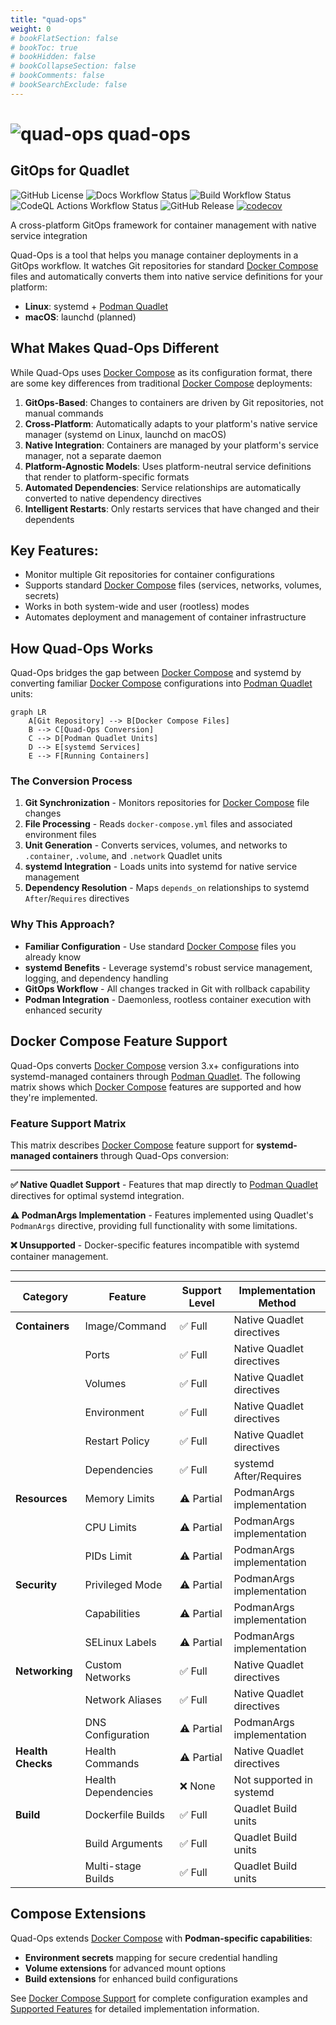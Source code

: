 ```yaml
---
title: "quad-ops"
weight: 0
# bookFlatSection: false
# bookToc: true
# bookHidden: false
# bookCollapseSection: false
# bookComments: false
# bookSearchExclude: false
---
```


# ![quad-ops](images/quad-ops-64.png) quad-ops

## GitOps for Quadlet
![GitHub License](https://img.shields.io/github/license/trly/quad-ops)
![Docs Workflow Status](https://img.shields.io/github/actions/workflow/status/trly/quad-ops/build.yml)
![Build Workflow Status](https://img.shields.io/github/actions/workflow/status/trly/quad-ops/docs.yaml?label=docs)
![CodeQL Actions Workflow Status](https://img.shields.io/github/actions/workflow/status/trly/quad-ops/build.yml?label=codeql)
![GitHub Release](https://img.shields.io/github/v/release/trly/quad-ops)
[![codecov](https://codecov.io/gh/trly/quad-ops/graph/badge.svg?token=ID6CGJPXR6)](https://codecov.io/gh/trly/quad-ops)

A cross-platform GitOps framework for container management with native service integration

Quad-Ops is a tool that helps you manage container deployments in a GitOps workflow. It watches Git repositories for standard [Docker Compose](https://compose-spec.io/) files and automatically converts them into native service definitions for your platform:

- **Linux**: systemd + [Podman Quadlet](https://docs.podman.io/en/latest/markdown/podman-systemd.unit.5.html)
- **macOS**: launchd (planned)

## What Makes Quad-Ops Different

While Quad-Ops uses [Docker Compose](https://compose-spec.io/)  as its configuration format, there are some key differences from traditional [Docker Compose](https://compose-spec.io/)  deployments:

1. **GitOps-Based**: Changes to containers are driven by Git repositories, not manual commands
2. **Cross-Platform**: Automatically adapts to your platform's native service manager (systemd on Linux, launchd on macOS)
3. **Native Integration**: Containers are managed by your platform's service manager, not a separate daemon
4. **Platform-Agnostic Models**: Uses platform-neutral service definitions that render to platform-specific formats
5. **Automated Dependencies**: Service relationships are automatically converted to native dependency directives
6. **Intelligent Restarts**: Only restarts services that have changed and their dependents

## Key Features:
- Monitor multiple Git repositories for container configurations
- Supports standard [Docker Compose](https://compose-spec.io/)  files (services, networks, volumes, secrets)
- Works in both system-wide and user (rootless) modes
- Automates deployment and management of container infrastructure


## How Quad-Ops Works

Quad-Ops bridges the gap between [Docker Compose](https://compose-spec.io/)  and systemd by converting familiar [Docker Compose](https://compose-spec.io/)  configurations into [Podman Quadlet](https://docs.podman.io/en/latest/markdown/podman-systemd.unit.5.html) units:

```mermaid
graph LR
    A[Git Repository] --> B[Docker Compose Files]
    B --> C[Quad-Ops Conversion]
    C --> D[Podman Quadlet Units]
    D --> E[systemd Services]
    E --> F[Running Containers]
```

### The Conversion Process

1. **Git Synchronization** - Monitors repositories for [Docker Compose](https://compose-spec.io/)  file changes
2. **File Processing** - Reads `docker-compose.yml` files and associated environment files
3. **Unit Generation** - Converts services, volumes, and networks to `.container`, `.volume`, and `.network` Quadlet units
4. **systemd Integration** - Loads units into systemd for native service management
5. **Dependency Resolution** - Maps `depends_on` relationships to systemd `After`/`Requires` directives

### Why This Approach?

- **Familiar Configuration** - Use standard [Docker Compose](https://compose-spec.io/)  files you already know
- **systemd Benefits** - Leverage systemd's robust service management, logging, and dependency handling
- **GitOps Workflow** - All changes tracked in Git with rollback capability
- **Podman Integration** - Daemonless, rootless container execution with enhanced security

## Docker Compose Feature Support

Quad-Ops converts [Docker Compose](https://compose-spec.io/)  version 3.x+ configurations into systemd-managed containers through [Podman Quadlet](https://docs.podman.io/en/latest/markdown/podman-systemd.unit.5.html). The following matrix shows which [Docker Compose](https://compose-spec.io/)  features are supported and how they're implemented.

### Feature Support Matrix

This matrix describes [Docker Compose](https://compose-spec.io/)  feature support for **systemd-managed containers** through Quad-Ops conversion:

---
**✅ Native Quadlet Support** - Features that map directly to [Podman Quadlet](https://docs.podman.io/en/latest/markdown/podman-systemd.unit.5.html) directives for optimal systemd integration.

**⚠️ PodmanArgs Implementation** - Features implemented using Quadlet's `PodmanArgs` directive, providing full functionality with some limitations.

**❌ Unsupported** - Docker-specific features incompatible with systemd container management.

---
| Category | Feature | Support Level | Implementation Method |
|----------|---------|---------------|----------------------|
| **Containers** | Image/Command | ✅ Full | Native Quadlet directives |
| | Ports | ✅ Full | Native Quadlet directives |
| | Volumes | ✅ Full | Native Quadlet directives |
| | Environment | ✅ Full | Native Quadlet directives |
| | Restart Policy | ✅ Full | Native Quadlet directives |
| | Dependencies | ✅ Full | systemd After/Requires |
| **Resources** | Memory Limits | ⚠️ Partial | PodmanArgs implementation |
| | CPU Limits | ⚠️ Partial | PodmanArgs implementation |
| | PIDs Limit | ⚠️ Partial | PodmanArgs implementation |
| **Security** | Privileged Mode | ⚠️ Partial | PodmanArgs implementation |
| | Capabilities | ⚠️ Partial | PodmanArgs implementation |
| | SELinux Labels | ⚠️ Partial | PodmanArgs implementation |
| **Networking** | Custom Networks | ✅ Full | Native Quadlet directives |
| | Network Aliases | ✅ Full | Native Quadlet directives |
| | DNS Configuration | ⚠️ Partial | PodmanArgs implementation |
| **Health Checks** | Health Commands | ⚠️ Partial | Native Quadlet directives |
| | Health Dependencies | ❌ None | Not supported in systemd |
| **Build** | Dockerfile Builds | ✅ Full | Quadlet Build units |
| | Build Arguments | ✅ Full | Quadlet Build units |
| | Multi-stage Builds | ✅ Full | Quadlet Build units |

## Compose Extensions

Quad-Ops extends [Docker Compose](https://compose-spec.io/)  with **Podman-specific capabilities**:

- **Environment secrets** mapping for secure credential handling
- **Volume extensions** for advanced mount options
- **Build extensions** for enhanced build configurations

See [Docker Compose Support](docs/container-management/docker-compose-support) for complete configuration examples and [Supported Features](docs/podman-systemd/supported-features) for detailed implementation information.

